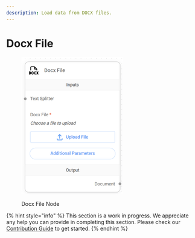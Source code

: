```yaml
---
description: Load data from DOCX files.
---
```


# Docx File

<figure><img src="../../../.gitbook/assets/image (7) (1) (1) (1) (1) (1).png" alt="" width="269"><figcaption><p>Docx File Node</p></figcaption></figure>

{% hint style="info" %}
This section is a work in progress. We appreciate any help you can provide in completing this section. Please check our [Contribution Guide](../../../CONTRIBUTING.md) to get started.
{% endhint %}

